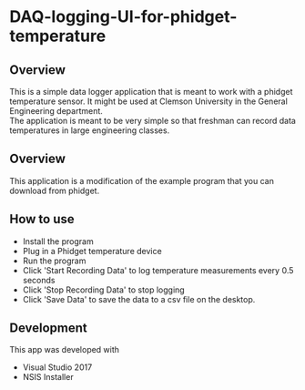 # DAQ-logging-UI-for-phidget-temperature
## Overview
This is a simple data logger application that is meant to work with a phidget temperature sensor. It might be used at Clemson University in the General Engineering department.   
The application is meant to be very simple so that freshman can record data temperatures in large engineering classes. 
## Overview
This application is a modification of the example program that you can download from phidget.
## How to use
* Install the program
* Plug in a Phidget temperature device
* Run the program
* Click 'Start Recording Data' to log temperature measurements every 0.5 seconds
* Click 'Stop Recording Data' to stop logging
* Click 'Save Data' to save the data to a csv file on the desktop. 
## Development
This app was developed with 
* Visual Studio 2017
* NSIS Installer
